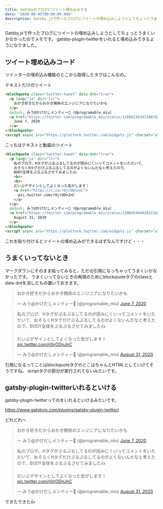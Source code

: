 ```yaml
---
title: Gatsbyのブログにツイート埋め込みする
date: "2020-09-05T00:00:00.000"
description: Gatsby.jsで作ったブログにツイートの埋め込みしようとしてちょっとうまくいかなかったのでメモです。gatsby-plugin-twitterをいれると埋め込みできるようになりました。
---
```


Gatsby.jsで作ったブログにツイートの埋め込みしようとしてちょっとうまくいかなかったのでメモです。
gatsby-plugin-twitterをいれると埋め込みできるようになりました。


## ツイート埋め込みコード

ツイッターの埋め込み機能のとこから取得したタグはこんなの。

テキストだけのツイート

```html
<blockquote class="twitter-tweet" data-dnt="true">
  <p lang="ja" dir="ltr">
    おかき好きだからおかき関係のエンジニアになりたいかも
  </p>
  &mdash; みう@かけだしメンティー🍓 (@programable_miu)
  <a href="https://twitter.com/programable_miu/status/1269613634730078208?ref_src=twsrc%5Etfw">
    June 7, 2020
  </a>
</blockquote>
<script async src="https://platform.twitter.com/widgets.js" charset="utf-8"></script>
```

こっちはテキストと動画のツイート

```html
<blockquote class="twitter-tweet" data-dnt="true">
  <p lang="ja" dir="ltr">
    私のブログ、Hタグがぷるぷるしてるのが読みにくいってコメントをいただいて、
    おそらくHタグだけぷるぷるしてるのがよくないんだなと考えたので、
    BODY全体をぷるぷるさせてみました👍
    <br>
    <br>
    だいぶデザインとしてよくなった気がします！
    <a href="https://t.co/r0jrODnJnC">
      pic.twitter.com/r0jrODnJnC
    </a>
  </p>
  &mdash; みう@かけだしメンティー🍓 (@programable_miu)
  <a href="https://twitter.com/programable_miu/status/1300454449203216386?ref_src=twsrc%5Etfw">
    August 31, 2020
  </a>
</blockquote>
<script async src="https://platform.twitter.com/widgets.js" charset="utf-8"></script>
```

これを貼り付けるとツイートの埋め込みができるはずなんですけど・・・

## うまくいってないとき

マークダウンにそのまま貼ってみると、ただの引用になっちゃってうまくいかなかったです。
うまくいってないときの再現のためにblockquoteタグのclassとdata-dntを消したもの置いておきます。

<blockquote><p lang="ja" dir="ltr">おかき好きだからおかき関係のエンジニアになりたいかも</p>&mdash; みう@かけだしメンティー🍓 (@programable_miu) <a href="https://twitter.com/programable_miu/status/1269613634730078208?ref_src=twsrc%5Etfw">June 7, 2020</a></blockquote>

<blockquote><p lang="ja" dir="ltr">私のブログ、Hタグがぷるぷるしてるのが読みにくいってコメントをいただいて、おそらくHタグだけぷるぷるしてるのがよくないんだなと考えたので、BODY全体をぷるぷるさせてみました👍<br><br>だいぶデザインとしてよくなった気がします！ <a href="https://t.co/r0jrODnJnC">pic.twitter.com/r0jrODnJnC</a></p>&mdash; みう@かけだしメンティー🍓 (@programable_miu) <a href="https://twitter.com/programable_miu/status/1300454449203216386?ref_src=twsrc%5Etfw">August 31, 2020</a></blockquote>

引用になるってことはblockquoteタグのとこはちゃんとHTMLとしていけてそうですね。
scriptタグの部分が実行されてないみたいです。

## gatsby-plugin-twitterいれるといける

gatsby-plugin-twitterってのをいれるといけるみたいです。

https://www.gatsbyjs.com/plugins/gatsby-plugin-twitter/

どれどれ〜

<blockquote class="twitter-tweet" data-dnt="true"><p lang="ja" dir="ltr">おかき好きだからおかき関係のエンジニアになりたいかも</p>&mdash; みう@かけだしメンティー🍓 (@programable_miu) <a href="https://twitter.com/programable_miu/status/1269613634730078208?ref_src=twsrc%5Etfw">June 7, 2020</a></blockquote>

<blockquote class="twitter-tweet" data-dnt="true"><p lang="ja" dir="ltr">私のブログ、Hタグがぷるぷるしてるのが読みにくいってコメントをいただいて、おそらくHタグだけぷるぷるしてるのがよくないんだなと考えたので、BODY全体をぷるぷるさせてみました👍<br><br>だいぶデザインとしてよくなった気がします！ <a href="https://t.co/r0jrODnJnC">pic.twitter.com/r0jrODnJnC</a></p>&mdash; みう@かけだしメンティー🍓 (@programable_miu) <a href="https://twitter.com/programable_miu/status/1300454449203216386?ref_src=twsrc%5Etfw">August 31, 2020</a></blockquote>

できたできた👍
